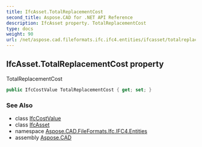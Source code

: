 ```yaml
---
title: IfcAsset.TotalReplacementCost
second_title: Aspose.CAD for .NET API Reference
description: IfcAsset property. TotalReplacementCost
type: docs
weight: 90
url: /net/aspose.cad.fileformats.ifc.ifc4.entities/ifcasset/totalreplacementcost/
---
```

## IfcAsset.TotalReplacementCost property

TotalReplacementCost

```csharp
public IfcCostValue TotalReplacementCost { get; set; }
```

### See Also

* class [IfcCostValue](../../ifccostvalue/)
* class [IfcAsset](../)
* namespace [Aspose.CAD.FileFormats.Ifc.IFC4.Entities](../../ifcasset/)
* assembly [Aspose.CAD](../../../)


